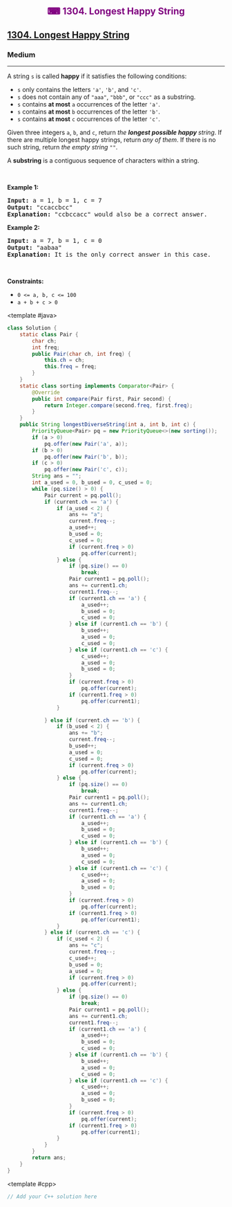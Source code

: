 <div align = "center">
<h style = "margin-bottom: 0px; margin-top: 0px; color : purple;" align = "center" class = "header">

## ⌨ 1304. Longest Happy String

</h>
</div>

<h2><a href="https://leetcode.com/problems/longest-happy-string" target = "_blank">1304. Longest Happy String</a></h2><h3>Medium</h3><hr><p>A string <code>s</code> is called <strong>happy</strong> if it satisfies the following conditions:</p>

<ul>
	<li><code>s</code> only contains the letters <code>&#39;a&#39;</code>, <code>&#39;b&#39;</code>, and <code>&#39;c&#39;</code>.</li>
	<li><code>s</code> does not contain any of <code>&quot;aaa&quot;</code>, <code>&quot;bbb&quot;</code>, or <code>&quot;ccc&quot;</code> as a substring.</li>
	<li><code>s</code> contains <strong>at most</strong> <code>a</code> occurrences of the letter <code>&#39;a&#39;</code>.</li>
	<li><code>s</code> contains <strong>at most</strong> <code>b</code> occurrences of the letter <code>&#39;b&#39;</code>.</li>
	<li><code>s</code> contains <strong>at most</strong> <code>c</code> occurrences of the letter <code>&#39;c&#39;</code>.</li>
</ul>

<p>Given three integers <code>a</code>, <code>b</code>, and <code>c</code>, return <em>the <strong>longest possible happy </strong>string</em>. If there are multiple longest happy strings, return <em>any of them</em>. If there is no such string, return <em>the empty string </em><code>&quot;&quot;</code>.</p>

<p>A <strong>substring</strong> is a contiguous sequence of characters within a string.</p>

<p>&nbsp;</p>
<p><strong class="example">Example 1:</strong></p>

<pre>
<strong>Input:</strong> a = 1, b = 1, c = 7
<strong>Output:</strong> &quot;ccaccbcc&quot;
<strong>Explanation:</strong> &quot;ccbccacc&quot; would also be a correct answer.
</pre>

<p><strong class="example">Example 2:</strong></p>

<pre>
<strong>Input:</strong> a = 7, b = 1, c = 0
<strong>Output:</strong> &quot;aabaa&quot;
<strong>Explanation:</strong> It is the only correct answer in this case.
</pre>

<p>&nbsp;</p>
<p><strong>Constraints:</strong></p>

<ul>
	<li><code>0 &lt;= a, b, c &lt;= 100</code></li>
	<li><code>a + b + c &gt; 0</code></li>
</ul>

<CodeTabs :languages="[ { name: 'C++', slot: 'cpp' }, { name: 'Java', slot: 'java' } ]">

<template #java>

```java
class Solution {
    static class Pair {
        char ch;
        int freq;
        public Pair(char ch, int freq) {
            this.ch = ch;
            this.freq = freq;
        }
    }
    static class sorting implements Comparator<Pair> {
        @Override
        public int compare(Pair first, Pair second) {
            return Integer.compare(second.freq, first.freq);
        }
    }
    public String longestDiverseString(int a, int b, int c) {
        PriorityQueue<Pair> pq = new PriorityQueue<>(new sorting());
        if (a > 0)
            pq.offer(new Pair('a', a));
        if (b > 0)
            pq.offer(new Pair('b', b));
        if (c > 0)
            pq.offer(new Pair('c', c));
        String ans = "";
        int a_used = 0, b_used = 0, c_used = 0;
        while (pq.size() > 0) {
            Pair current = pq.poll();
            if (current.ch == 'a') {
                if (a_used < 2) {
                    ans += "a";
                    current.freq--;
                    a_used++;
                    b_used = 0;
                    c_used = 0;
                    if (current.freq > 0)
                        pq.offer(current);
                } else {
                    if (pq.size() == 0)
                        break;
                    Pair current1 = pq.poll();
                    ans += current1.ch;
                    current1.freq--;
                    if (current1.ch == 'a') {
                        a_used++;
                        b_used = 0;
                        c_used = 0;
                    } else if (current1.ch == 'b') {
                        b_used++;
                        a_used = 0;
                        c_used = 0;
                    } else if (current1.ch == 'c') {
                        c_used++;
                        a_used = 0;
                        b_used = 0;
                    }
                    if (current.freq > 0)
                        pq.offer(current);
                    if (current1.freq > 0)
                        pq.offer(current1);
                }

            } else if (current.ch == 'b') {
                if (b_used < 2) {
                    ans += "b";
                    current.freq--;
                    b_used++;
                    a_used = 0;
                    c_used = 0;
                    if (current.freq > 0)
                        pq.offer(current);
                } else {
                    if (pq.size() == 0)
                        break;
                    Pair current1 = pq.poll();
                    ans += current1.ch;
                    current1.freq--;
                    if (current1.ch == 'a') {
                        a_used++;
                        b_used = 0;
                        c_used = 0;
                    } else if (current1.ch == 'b') {
                        b_used++;
                        a_used = 0;
                        c_used = 0;
                    } else if (current1.ch == 'c') {
                        c_used++;
                        a_used = 0;
                        b_used = 0;
                    }
                    if (current.freq > 0)
                        pq.offer(current);
                    if (current1.freq > 0)
                        pq.offer(current1);
                }
            } else if (current.ch == 'c') {
                if (c_used < 2) {
                    ans += "c";
                    current.freq--;
                    c_used++;
                    b_used = 0;
                    a_used = 0;
                    if (current.freq > 0)
                        pq.offer(current);
                } else {
                    if (pq.size() == 0)
                        break;
                    Pair current1 = pq.poll();
                    ans += current1.ch;
                    current1.freq--;
                    if (current1.ch == 'a') {
                        a_used++;
                        b_used = 0;
                        c_used = 0;
                    } else if (current1.ch == 'b') {
                        b_used++;
                        a_used = 0;
                        c_used = 0;
                    } else if (current1.ch == 'c') {
                        c_used++;
                        a_used = 0;
                        b_used = 0;
                    }
                    if (current.freq > 0)
                        pq.offer(current);
                    if (current1.freq > 0)
                        pq.offer(current1);
                }
            }
        }
        return ans;
    }
}
```

</template>

<template #cpp>

```cpp
// Add your C++ solution here
```

</template>

</CodeTabs>
